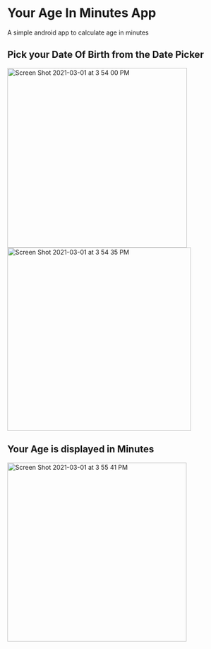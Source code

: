 # Your Age In Minutes App
A simple android app to calculate age in minutes

## Pick your Date Of Birth from the Date Picker
<img width="407" alt="Screen Shot 2021-03-01 at 3 54 00 PM" src="https://user-images.githubusercontent.com/37695314/109575568-eb8d5500-7aa6-11eb-9d0f-099f0734039c.png">

<img width="416" alt="Screen Shot 2021-03-01 at 3 54 35 PM" src="https://user-images.githubusercontent.com/37695314/109575671-28f1e280-7aa7-11eb-8e5e-f99e8505af66.png">

## Your Age is displayed in Minutes

<img width="406" alt="Screen Shot 2021-03-01 at 3 55 41 PM" src="https://user-images.githubusercontent.com/37695314/109575687-2f805a00-7aa7-11eb-9975-1e32bef6799f.png">
